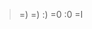 >=)
=)
:)
>=0
:0
=I

<!---
alan-zhao3/alan-zhao3 is a ✨ special ✨ repository because its `README.md` (this file) appears on your GitHub profile.
You can click the Preview link to take a look at your changes.
--->
